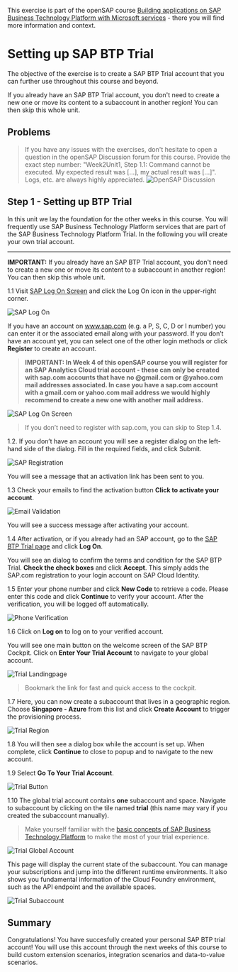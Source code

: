 This exercise is part of the openSAP course [Building applications on SAP Business Technology Platform with Microsoft services](https://open.sap.com/courses/btpma1) - there you will find more information and context. 

# Setting up SAP BTP Trial

The objective of the exercise is to create a SAP BTP Trial account that you can further use throughout this course and beyond. 

If you already have an SAP BTP Trial account, you don't need to create a new one or move its content to a subaccount in another region! You can then skip this whole unit.

## Problems
> If you have any issues with the exercises, don't hesitate to open a question in the openSAP Discussion forum for this course. Provide the exact step number: "Week2Unit1, Step 1.1: Command cannot be executed. My expected result was [...], my actual result was [...]". Logs, etc. are always highly appreciated. 
 ![OpenSAP Discussion](../../images/opensap-forum.png)

## Step 1 - Setting up BTP Trial

In this unit we lay the foundation for the other weeks in this course. You will frequently use SAP Business Technology Platform services that are part of the SAP Business Technology Platform Trial. In the following you will create your own trial account. 

---

**IMPORTANT:** If you already have an SAP BTP Trial account, you don't need to create a new one or move its content to a subaccount in another region! You can then skip this whole unit. 

1.1 Visit [SAP Log On Screen](https://www.sap.com) and click the Log On icon in the upper-right corner.

![SAP Log On](./images/trial_saplogon.png)

If you have an account on www.sap.com (e.g. a P, S, C, D or I number) you can enter it or the associated email along with your password. If you don’t have an account yet, you can select one of the other login methods or click **Register** to create an account.

> **IMPORTANT: In Week 4 of this openSAP course you will register for an SAP Analytics Cloud trial account - these can only be created with sap.com accounts that have no @gmail.com or @yahoo.com mail addresses associated. In case you have a sap.com account with a gmail.com or yahoo.com mail address we would highly recommend to create a new one with another mail address.** 

![SAP Log On Screen](./images/trial_logonscreen.png)

> If you don’t need to register with sap.com, you can skip to Step 1.4. 

1.2. If you don’t have an account you will see a register dialog on the left-hand side of the dialog. Fill in the required fields, and click Submit.

![SAP Registration](./images/trial_registration.png)

You will see a message that an activation link has been sent to you.

1.3 Check your emails to find the activation button **Click to activate your account**.

![Email Validation](./images/trial_emailvalidation.png)

You will see a success message after activating your account.

1.4 After activation, or if you already had an SAP account, go to the [SAP BTP Trial page](https://account.hanatrial.ondemand.com/) and click **Log On**.

You will see an dialog to confirm the terms and condition for the SAP BTP Trial. **Check the check boxes** and click **Accept**. This simply adds the SAP.com registration to your login account on SAP Cloud Identity.

1.5 Enter your phone number and click **New Code** to retrieve a code. Please enter this code and click **Continue** to verify your account. After the verification, you will be logged off automatically.

![Phone Verification](./images/trial_phoneverification.png)

1.6 Click on **Log on** to log on to your verified account.

You will see one main button on the welcome screen of the SAP BTP Cockpit. Click on **Enter Your Trial Account** to navigate to your global account.

![Trial Landingpage](./images/trial_landingpage.png)

> Bookmark the link for fast and quick access to the cockpit.

1.7 Here, you can now create a subaccount that lives in a geographic region. Choose **Singapore - Azure** from this list and click **Create Account** to trigger the provisioning process.

![Trial Region](./images/trial_chooseregion.png)

1.8 You will then see a dialog box while the account is set up. When complete, click **Continue** to close to popup and to navigate to the new account.

1.9 Select **Go To Your Trial Account**. 

![Trial Button](./images/trial_goto.png)

1.10 The global trial account contains **one** subaccount and space. Navigate to subaccount by clicking on the tile named **trial** (this name may vary if you created the subaccount manually).

> Make yourself familiar with the [basic concepts of SAP Business Technology Platform](https://developers.sap.com/tutorials/cp-trial-quick-onboarding.html) to make the most of your trial experience.

![Trial Global Account](./images/trial_globalaccount.png)

This page will display the current state of the subaccount. You can manage your subscriptions and jump into the different runtime environments. It also shows you fundamental information of the Cloud Foundry environment, such as the API endpoint and the available spaces.

![Trial Subaccount](./images/trial_globalaccount.png)

## Summary

Congratulations! You have succesfully created your personal SAP BTP trial account! You will use this account through the next weeks of this course to build custom extension scenarios, integration scenarios and data-to-value scenarios.